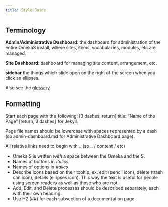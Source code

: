 ```yaml
---
title: Style Guide
---
```


## Terminology
**Admin/Administrative Dashboard**: the dashboard for administration of the entire OmekaS install, where sites, items, vocabularies, modules, etc are managed. 

**Site Dashboard**: dashboard for managing site content, arrangement, etc.

**sidebar** the things which slide open on the right of the screen when you click an ellipses.

Also see the [glossary](glossary.md)

## Formatting
Start each page with the following: [3 dashes, return]
title: “Name of the Page” [return, 3 dashes] for Jekyll. 

Page file names should be lowercase with spaces represented by a dash (so admin-dashboard.md for Administrative Dashboard page). 

All relative links need to begin with .. (so .. / content / etc)

- Omeka S is written *with* a space between the Omeka and the S.
- Names of buttons in *italics*
- Names of options in *italics*
- Describe icons based on their tooltip, ex. edit (pencil icon), delete (trash can icon), details (ellipses icon). This way the text is useful for people using screen readers as well as those who are not.
- Add, Edit, and Delete processes should be described separately, each with their own heading. 
- Use H2 (##) for each subsection of a documentation page.
